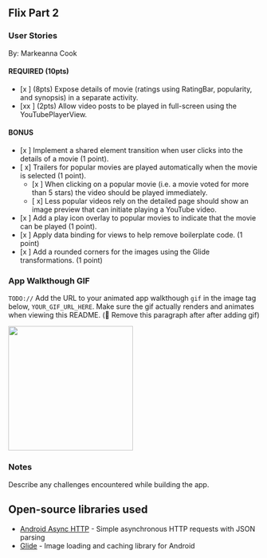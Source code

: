 ## Flix Part 2

### User Stories
By: Markeanna Cook
#### REQUIRED (10pts)

- [x ] (8pts) Expose details of movie (ratings using RatingBar, popularity, and synopsis) in a separate activity.
- [xx ] (2pts) Allow video posts to be played in full-screen using the YouTubePlayerView.

#### BONUS

- [x ] Implement a shared element transition when user clicks into the details of a movie (1 point).
- [ x] Trailers for popular movies are played automatically when the movie is selected (1 point).
  - [x ] When clicking on a popular movie (i.e. a movie voted for more than 5 stars) the video should be played immediately.
  - [ x] Less popular videos rely on the detailed page should show an image preview that can initiate playing a YouTube video.
- [x ] Add a play icon overlay to popular movies to indicate that the movie can be played (1 point).
- [x ] Apply data binding for views to help remove boilerplate code. (1 point)
- [x ] Add a rounded corners for the images using the Glide transformations. (1 point)

### App Walkthough GIF

`TODO://` Add the URL to your animated app walkthough `gif` in the image tag below, `YOUR_GIF_URL_HERE`. Make sure the gif actually renders and animates when viewing this README. (🚫 Remove this paragraph after after adding gif)

<img src="YOUR_GIF_URL_HERE" width=250><br>

### Notes

Describe any challenges encountered while building the app.

## Open-source libraries used
- [Android Async HTTP](https://github.com/codepath/CPAsyncHttpClient) - Simple asynchronous HTTP requests with JSON parsing
- [Glide](https://github.com/bumptech/glide) - Image loading and caching library for Android
